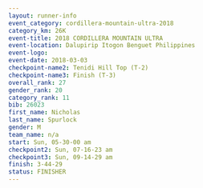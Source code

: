 ```yaml
---
layout: runner-info 
event_category: cordillera-mountain-ultra-2018 
category_km: 26K 
event-title: 2018 CORDILLERA MOUNTAIN ULTRA 
event-location: Dalupirip Itogon Benguet Philippines 
event-logo: 
event-date: 2018-03-03 
checkpoint-name2: Tenidi Hill Top (T-2) 
checkpoint-name3: Finish (T-3) 
overall_rank: 27
gender_rank: 20
category_rank: 11
bib: 26023
first_name: Nicholas
last_name: Spurlock
gender: M
team_name: n/a
start: Sun, 05-30-00 am
checkpoint2: Sun, 07-16-23 am
checkpoint3: Sun, 09-14-29 am
finish: 3-44-29
status: FINISHER
---
```

